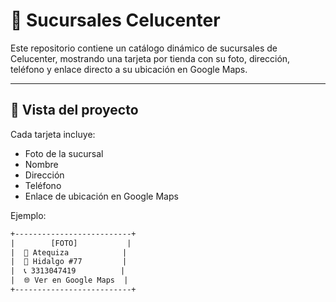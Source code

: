 # 🏪 Sucursales Celucenter

Este repositorio contiene un catálogo dinámico de sucursales de Celucenter, mostrando una tarjeta por tienda con su foto, dirección, teléfono y enlace directo a su ubicación en Google Maps.

---

## 📸 Vista del proyecto

Cada tarjeta incluye:

- Foto de la sucursal
- Nombre
- Dirección
- Teléfono
- Enlace de ubicación en Google Maps

Ejemplo:

```html
+--------------------------+
|        [FOTO]           |
|  🏬 Atequiza            |
|  📍 Hidalgo #77         |
|  📞 3313047419          |
|  🌐 Ver en Google Maps  |
+--------------------------+

